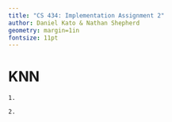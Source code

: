 ```yaml
---
title: "CS 434: Implementation Assignment 2"
author: Daniel Kato & Nathan Shepherd
geometry: margin=1in
fontsize: 11pt
---
```


# KNN
    1.

    2. 
